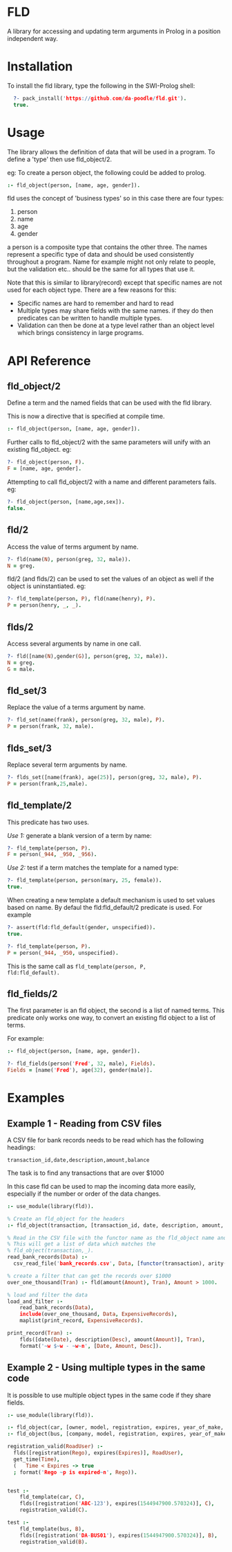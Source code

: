 FLD 
===

A library for accessing and updating term arguments in Prolog in a position independent way. 

Installation
============
To install the fld library, type the following in the SWI-Prolog shell:
```prolog
  ?- pack_install('https://github.com/da-poodle/fld.git').
  true.
```

Usage
=====
The library allows the definition of data that will be used in a program. To define a 'type' then use fld_object/2. 

eg: To create a person object, the following could be added to prolog.
```prolog
:- fld_object(person, [name, age, gender]).
```
fld uses the concept of 'business types' so in this case there are four types:
1. person
1. name
1. age
1. gender 

a person is a composite type that contains the other three. The names represent a specific type of data and 
should be used consistently throughout a program. Name for example might not only relate to people, but the validation etc.. should be the same for all types that use it.

Note that this is similar to library(record) except that specific names are not used for each object type. There are
a few reasons for this: 
* Specific names are hard to remember and hard to read
* Multiple types may share fields with the same names. if they do then predicates can be written to handle multiple types. 
* Validation can then be done at a type level rather than an object level which brings consistency in large programs. 


API Reference
===================
## fld_object/2
Define a term and the named fields that can be used with the fld library.

This is now a directive that is specified at compile time.
```prolog
:- fld_object(person, [name, age, gender]).
```
Further calls to fld_object/2 with the same parameters will unify with an existing fld_object. eg: 
```prolog
?- fld_object(person, F).
F = [name, age, gender].
```
Attempting to call fld_object/2 with a name and different parameters fails. eg:
```prolog
?- fld_object(person, [name,age,sex]).
false.
```

## fld/2
Access the value of terms argument by name.
```prolog
?- fld(name(N), person(greg, 32, male)).
N = greg.
```
fld/2 (and flds/2) can be used to set the values of an object as well if the object is uninstantiated. eg:
```prolog
?- fld_template(person, P), fld(name(henry), P).
P = person(henry, _, _).
```

## flds/2
Access several arguments by name in one call.
```prolog
?- fld([name(N),gender(G)], person(greg, 32, male)).
N = greg.
G = male.
```

## fld_set/3
Replace the value of a terms argument by name.
```prolog
?- fld_set(name(frank), person(greg, 32, male), P).
P = person(frank, 32, male).
```

## flds_set/3
Replace several term arguments by name.
```prolog
?- flds_set([name(frank), age(25)], person(greg, 32, male), P).
P = person(frank,25,male).
```

## fld_template/2
This predicate has two uses.

*Use 1:* generate a blank version of a term by name:
```prolog
?- fld_template(person, P).
F = person(_944, _950, _956).
```
*Use 2:* test if a term matches the template for a named type:
```prolog
?- fld_template(person, person(mary, 25, female)).
true.
```
When creating a new template a default mechanism is used to set values based on name. By defaul the fld:fld_default/2 predicate is used. For example
```prolog
?- assert(fld:fld_default(gender, unspecified)).
true.

?- fld_template(person, P).
P = person(_944, _950, unspecified).
```
This is the same call as <code>fld_template(person, P, fld:fld_default).</code>

## fld_fields/2
The first parameter is an fld object, the second is a list of named terms. 
This predicate only works one way, to convert an existing fld object to a list of terms.

For example:

```prolog
:- fld_object(person, [name, age, gender]).

?- fld_fields(person('Fred', 32, male), Fields).
Fields = [name('Fred'), age(32), gender(male)].
```

Examples
========
## Example 1 - Reading from CSV files
A CSV file for bank records needs to be read which has the following headings:
```csv
transaction_id,date,description,amount,balance
```
The task is to find any transactions that are over $1000

In this case fld can be used to map the incoming data more easily, 
especially if the number or order of the data changes. 
```prolog
:- use_module(library(fld)).

% Create an fld_object for the headers
:- fld_object(transaction, [transaction_id, date, description, amount, balance]).

% Read in the CSV file with the functor name as the fld_object name and arity of 5.
% This will get a list of data which matches the
% fld_object(transaction,_).
read_bank_records(Data) :-
  csv_read_file('bank_records.csv', Data, [functor(transaction), arity(5)]).

% create a filter that can get the records over $1000
over_one_thousand(Tran) :- fld(amount(Amount), Tran), Amount > 1000.

% load and filter the data
load_and_filter :-
    read_bank_records(Data),
    include(over_one_thousand, Data, ExpensiveRecords),
    maplist(print_record, ExpensiveRecords).

print_record(Tran) :-
    flds([date(Date), description(Desc), amount(Amount)], Tran),
    format('~w $~w - ~w~n', [Date, Amount, Desc]).
```

## Example 2 - Using multiple types in the same code
It is possible to use multiple object types in the same code if they share fields.
```prolog
:- use_module(library(fld)).

:- fld_object(car, [owner, model, registration, expires, year_of_make, body_type]).
:- fld_object(bus, [company, model, registration, expires, year_of_make]).

registration_valid(RoadUser) :-
  flds([registration(Rego), expires(Expires)], RoadUser),
  get_time(Time),
  (   Time < Expires -> true
  ; format('Rego ~p is expired~n', Rego)).


test :-
    fld_template(car, C),
    flds([registration('ABC-123'), expires(1544947900.570324)], C),
    registration_valid(C).

test :-
    fld_template(bus, B),
    flds([registration('DA-BUS01'), expires(1544947900.570324)], B),
    registration_valid(B).
```
